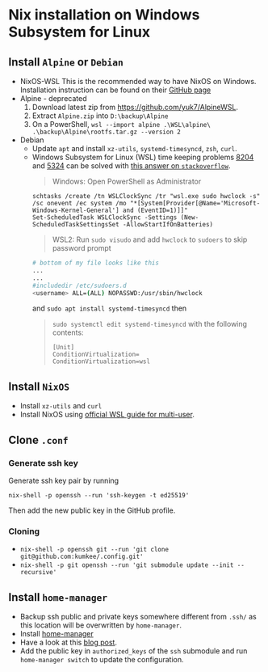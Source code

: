 # Nix installation on Windows Subsystem for Linux

## Install `Alpine` or `Debian`

- NixOS-WSL
  This is the recommended way to have NixOS on Windows. Installation
  instruction can be found on their [GitHub page](https://github.com/nix-community/NixOS-WSL)
- Alpine - deprecated
  1. Download latest zip from https://github.com/yuk7/AlpineWSL.
  1. Extract `Alpine.zip` into `D:\backup\Alpine`
  1. On a PowerShell,
     `wsl --import alpine .\WSL\alpine\ .\backup\Alpine\rootfs.tar.gz --version 2`
- Debian
  - Update `apt` and install `xz-utils`, `systemd-timesyncd`, `zsh`, `curl`.
  - Windows Subsystem for Linux (WSL) time keeping problems
    [8204](https://github.com/microsoft/WSL/issues/8204) and
    [5324](https://github.com/microsoft/WSL/issues/5324) can be solved with
    [this answer on `stackoverflow`](https://stackoverflow.com/questions/65086856/wsl2-clock-is-out-of-sync-with-windows).
    > Windows: Open PowerShell as Administrator
    ```shell
    schtasks /create /tn WSLClockSync /tr "wsl.exe sudo hwclock -s" /sc onevent /ec system /mo "*[System[Provider[@Name='Microsoft-Windows-Kernel-General'] and (EventID=1)]]"
    Set-ScheduledTask WSLClockSync -Settings (New-ScheduledTaskSettingsSet -AllowStartIfOnBatteries)
    ```
    > WSL2: Run `sudo visudo` and add `hwclock` to `sudoers` to skip password prompt
    ```bash
    # bottom of my file looks like this
    ...
    ...
    #includedir /etc/sudoers.d
    <username> ALL=(ALL) NOPASSWD:/usr/sbin/hwclock
    ```
    and
    `sudo apt install systemd-timesyncd` then
    > `sudo systemctl edit systemd-timesyncd` with the following contents:
    >
    > ```
    > [Unit]
    > ConditionVirtualization=
    > ConditionVirtualization=wsl
    > ```

## Install `NixOS`

- Install `xz-utils` and `curl`
- Install NixOS using
  [official WSL guide for multi-user](https://nixos.org/download.html#nix-install-windows).

## Clone `.conf`

### Generate ssh key

Generate ssh key pair by running

```shell
nix-shell -p openssh --run 'ssh-keygen -t ed25519'
```

Then add the new public key in the GitHub profile.

### Cloning

- `nix-shell -p openssh git --run 'git clone git@github.com:kumkee/.config.git'`
- `nix-shell -p git openssh --run 'git submodule update --init --recursive'`

## Install `home-manager`

- Backup ssh public and private keys somewhere different from `.ssh/` as this
  location will be overwritten by `home-manager`.
- Install
  [home-manager](https://nix-community.github.io/home-manager/index.html#ch-installation)
- Have a look at this
  [blog post](https://cbailey.co.uk/posts/a_minimal_nix_development_environment_on_wsl).
- Add the public key in `authorized_keys` of the `ssh` submodule and run
  `home-manager switch` to update the configuration.
